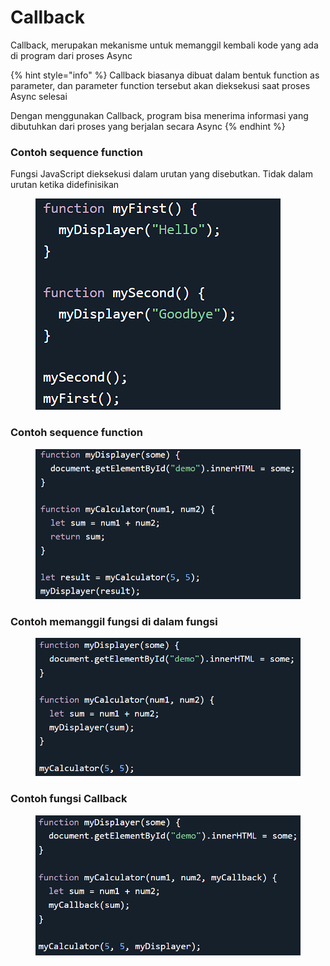 # Callback

Callback, merupakan mekanisme untuk memanggil kembali kode yang ada di program dari proses Async

{% hint style="info" %}
Callback biasanya dibuat dalam bentuk function as parameter, dan parameter function tersebut akan dieksekusi saat proses Async selesai

Dengan menggunakan Callback, program bisa menerima informasi yang dibutuhkan dari proses yang berjalan secara Async
{% endhint %}

### Contoh sequence function

Fungsi JavaScript dieksekusi dalam urutan yang disebutkan. Tidak dalam urutan ketika didefinisikan

<figure><img src="../.gitbook/assets/image (8).png" alt=""><figcaption></figcaption></figure>

### Contoh sequence function

<figure><img src="../.gitbook/assets/image (7).png" alt=""><figcaption></figcaption></figure>

### Contoh memanggil fungsi di dalam fungsi

<figure><img src="../.gitbook/assets/image (2).png" alt=""><figcaption></figcaption></figure>

### Contoh fungsi Callback

<figure><img src="../.gitbook/assets/image (6).png" alt=""><figcaption></figcaption></figure>

